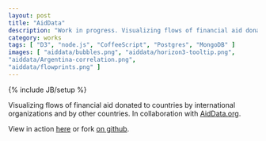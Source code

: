 ```yaml
---
layout: post
title: "AidData"
description: "Work in progress. Visualizing flows of financial aid donated to countries by international organizations and by other countries. In collaboration with AidData.org."
category: works
tags: [ "D3", "node.js", "CoffeeScript", "Postgres", "MongoDB" ]
images: [ "aiddata/bubbles.png", "aiddata/horizon3-tooltip.png",
"aiddata/Argentina-correlation.png",
"aiddata/flowprints.png" ]
---
```

{% include JB/setup %}


Visualizing flows of financial aid donated to countries by international organizations and by other countries. In collaboration with [AidData.org](http://aiddata.org).

View in action [here](http://diuf.unifr.ch/diva/viz/aiddata/) or fork [on github](https://github.com/ilyabo/aiddata).